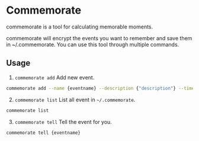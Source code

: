 # Commemorate

commemorate is a tool for calculating memorable moments.

commemorate will encrypt the events you want to remember and save them in ~/.commemorate. You can use this tool through multiple commands.

## Usage

1. `commemorate add` Add new event.
```bash
commemorate add --name {eventname} --description {"description"} --time(option) --area(option) --path(option)
```

2. `commemorate list` List all event in `~/.commemorate`.
```bash
commemorate list
```

3. `commemorate tell` Tell the event for you.
```bash
commemorate tell {eventname}
```